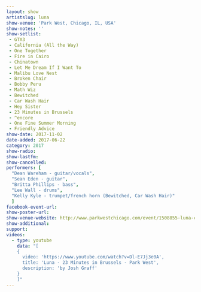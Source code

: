 ```yaml
---
layout: show
artistslug: luna
show-venue: 'Park West, Chicago, IL, USA'
show-notes: ''
show-setlist: 
 - GTX3
 - California (All the Way)
 - One Together
 - Fire in Cairo
 - Chinatown
 - Let Me Dream If I Want To
 - Malibu Love Nest
 - Broken Chair
 - Bobby Peru
 - Math Wiz
 - Bewitched
 - Car Wash Hair
 - Hey Sister
 - 23 Minutes in Brussels
 - ^encore
 - One Fine Summer Morning
 - Friendly Advice
show-date: 2017-11-02
date-added: 2017-06-22
category: 2017
show-radio: 
show-lastfm: 
show-cancelled: 
performers: [
  "Dean Wareham - guitar/vocals",
  "Sean Eden - guitar",
  "Britta Phillips - bass",
  "Lee Wall - drums",
  "Kelly Kyle - trumpet/french horn (Bewitched, Car Wash Hair)"
  ]
facebook-event-url: 
show-poster-url: 
show-venue-website: http://www.parkwestchicago.com/event/1508855-luna-chicago/
show-additional: 
support:
videos:
  - type: youtube
    data: "[
    { 
      video: 'https://www.youtube.com/watch?v=Dl-E7Jj3e0A',
      title: 'Luna - 23 Minutes in Brussels - Park West',
      description: 'by Josh Graff'
    }
    ]"
---
```

